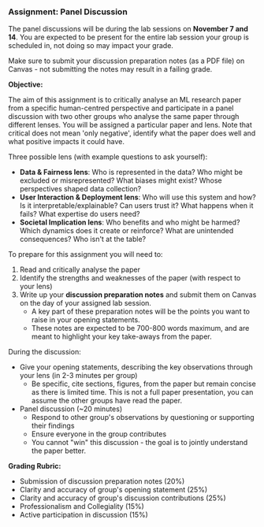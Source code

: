 ### Assignment: Panel Discussion

The panel discussions will be during the lab sessions on **November 7 and 14**. You are expected to be present for the entire lab session your group is scheduled in, not doing so may impact your grade.

Make sure to submit your discussion preparation notes (as a PDF file) on Canvas \- not submitting the notes may result in a failing grade.

**Objective:**

The aim of this assignment is to critically analyse an ML research paper from a specific human-centred perspective and participate in a panel discussion with two other groups who analyse the same paper through different lenses. You will be assigned a particular paper and lens. Note that critical does not mean 'only negative', identify what the paper does well and what positive impacts it could have.

Three possible lens (with example questions to ask yourself):
- **Data & Fairness lens**: Who is represented in the data? Who might be excluded or misrepresented? What biases might exist? Whose perspectives shaped data collection?
- **User Interaction & Deployment lens**: Who will use this system and how? Is it interpretable/explainable? Can users trust it? What happens when it fails? What expertise do users need?
- **Societal Implication lens**: Who benefits and who might be harmed? Which dynamics does it create or reinforce? What are unintended consequences? Who isn't at the table?

To prepare for this assignment you will need to:
1. Read and critically analyse the paper
2. Identify the strengths and weaknesses of the paper (with respect to your lens)
3. Write up your **discussion preparation notes** and submit them on Canvas on the day of your assigned lab session.
    - A key part of these preparation notes will be the points you want to raise in your opening statements. 
    - These notes are expected to be 700-800 words maximum, and are meant to highlight your key take-aways from the paper.

During the discussion:
- Give your opening statements, describing the key observations through your lens (in 2-3 minutes per group)
    - Be specific, cite sections, figures, from the paper but remain concise as there is limited time. This is not a full paper presentation, you can assume the other groups have read the paper.
- Panel discussion (~20 minutes)
    - Respond to other group's observations by questioning or supporting their findings
    - Ensure everyone in the group contributes
    - You cannot "win" this discussion - the goal is to jointly understand the paper better.


**Grading Rubric:**

- Submission of discussion preparation notes (20%)
- Clarity and accuracy of group's opening statement (25%)  
- Clarity and accuracy of group's discussion contributions (25%)  
- Professionalism and Collegiality (15%)
- Active participation in discussion (15%)